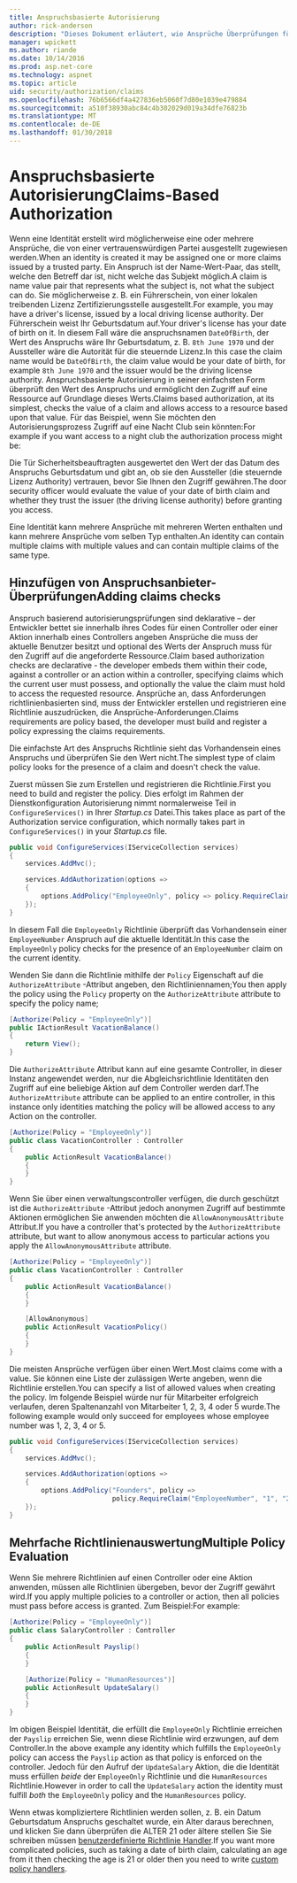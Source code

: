 ```yaml
---
title: Anspruchsbasierte Autorisierung
author: rick-anderson
description: "Dieses Dokument erläutert, wie Ansprüche Überprüfungen für die Autorisierung in einer ASP.NET Core-app hinzugefügt."
manager: wpickett
ms.author: riande
ms.date: 10/14/2016
ms.prod: asp.net-core
ms.technology: aspnet
ms.topic: article
uid: security/authorization/claims
ms.openlocfilehash: 76b6566df4a427836eb5060f7d80e1039e479884
ms.sourcegitcommit: a510f38930abc84c4b302029d019a34dfe76823b
ms.translationtype: MT
ms.contentlocale: de-DE
ms.lasthandoff: 01/30/2018
---
```

# <a name="claims-based-authorization"></a><span data-ttu-id="cdb9f-103">Anspruchsbasierte Autorisierung</span><span class="sxs-lookup"><span data-stu-id="cdb9f-103">Claims-Based Authorization</span></span>

<a name="security-authorization-claims-based"></a>

<span data-ttu-id="cdb9f-104">Wenn eine Identität erstellt wird möglicherweise eine oder mehrere Ansprüche, die von einer vertrauenswürdigen Partei ausgestellt zugewiesen werden.</span><span class="sxs-lookup"><span data-stu-id="cdb9f-104">When an identity is created it may be assigned one or more claims issued by a trusted party.</span></span> <span data-ttu-id="cdb9f-105">Ein Anspruch ist der Name-Wert-Paar, das stellt, welche den Betreff dar ist, nicht welche das Subjekt möglich.</span><span class="sxs-lookup"><span data-stu-id="cdb9f-105">A claim is name value pair that represents what the subject is, not what the subject can do.</span></span> <span data-ttu-id="cdb9f-106">Sie möglicherweise z. B. ein Führerschein, von einer lokalen treibenden Lizenz Zertifizierungsstelle ausgestellt.</span><span class="sxs-lookup"><span data-stu-id="cdb9f-106">For example, you may have a driver's license, issued by a local driving license authority.</span></span> <span data-ttu-id="cdb9f-107">Der Führerschein weist Ihr Geburtsdatum auf.</span><span class="sxs-lookup"><span data-stu-id="cdb9f-107">Your driver's license has your date of birth on it.</span></span> <span data-ttu-id="cdb9f-108">In diesem Fall wäre die anspruchsnamen `DateOfBirth`, der Wert des Anspruchs wäre Ihr Geburtsdatum, z. B. `8th June 1970` und der Aussteller wäre die Autorität für die steuernde Lizenz.</span><span class="sxs-lookup"><span data-stu-id="cdb9f-108">In this case the claim name would be `DateOfBirth`, the claim value would be your date of birth, for example `8th June 1970` and the issuer would be the driving license authority.</span></span> <span data-ttu-id="cdb9f-109">Anspruchsbasierte Autorisierung in seiner einfachsten Form überprüft den Wert des Anspruchs und ermöglicht den Zugriff auf eine Ressource auf Grundlage dieses Werts.</span><span class="sxs-lookup"><span data-stu-id="cdb9f-109">Claims based authorization, at its simplest, checks the value of a claim and allows access to a resource based upon that value.</span></span> <span data-ttu-id="cdb9f-110">Für das Beispiel, wenn Sie möchten den Autorisierungsprozess Zugriff auf eine Nacht Club sein könnten:</span><span class="sxs-lookup"><span data-stu-id="cdb9f-110">For example if you want access to a night club the authorization process might be:</span></span>

<span data-ttu-id="cdb9f-111">Die Tür Sicherheitsbeauftragten ausgewertet den Wert der das Datum des Anspruchs Geburtsdatum und gibt an, ob sie den Aussteller (die steuernde Lizenz Authority) vertrauen, bevor Sie Ihnen den Zugriff gewähren.</span><span class="sxs-lookup"><span data-stu-id="cdb9f-111">The door security officer would evaluate the value of your date of birth claim and whether they trust the issuer (the driving license authority) before granting you access.</span></span>

<span data-ttu-id="cdb9f-112">Eine Identität kann mehrere Ansprüche mit mehreren Werten enthalten und kann mehrere Ansprüche vom selben Typ enthalten.</span><span class="sxs-lookup"><span data-stu-id="cdb9f-112">An identity can contain multiple claims with multiple values and can contain multiple claims of the same type.</span></span>

## <a name="adding-claims-checks"></a><span data-ttu-id="cdb9f-113">Hinzufügen von Anspruchsanbieter-Überprüfungen</span><span class="sxs-lookup"><span data-stu-id="cdb9f-113">Adding claims checks</span></span>

<span data-ttu-id="cdb9f-114">Anspruch basierend autorisierungsprüfungen sind deklarative – der Entwickler bettet sie innerhalb ihres Codes für einen Controller oder einer Aktion innerhalb eines Controllers angeben Ansprüche die muss der aktuelle Benutzer besitzt und optional des Werts der Anspruch muss für den Zugriff auf die angeforderte Ressource.</span><span class="sxs-lookup"><span data-stu-id="cdb9f-114">Claim based authorization checks are declarative - the developer embeds them within their code, against a controller or an action within a controller, specifying claims which the current user must possess, and optionally the value the claim must hold to access the requested resource.</span></span> <span data-ttu-id="cdb9f-115">Ansprüche an, dass Anforderungen richtlinienbasierten sind, muss der Entwickler erstellen und registrieren eine Richtlinie auszudrücken, die Ansprüche-Anforderungen.</span><span class="sxs-lookup"><span data-stu-id="cdb9f-115">Claims requirements are policy based, the developer must build and register a policy expressing the claims requirements.</span></span>

<span data-ttu-id="cdb9f-116">Die einfachste Art des Anspruchs Richtlinie sieht das Vorhandensein eines Anspruchs und überprüfen Sie den Wert nicht.</span><span class="sxs-lookup"><span data-stu-id="cdb9f-116">The simplest type of claim policy looks for the presence of a claim and doesn't check the value.</span></span>

<span data-ttu-id="cdb9f-117">Zuerst müssen Sie zum Erstellen und registrieren die Richtlinie.</span><span class="sxs-lookup"><span data-stu-id="cdb9f-117">First you need to build and register the policy.</span></span> <span data-ttu-id="cdb9f-118">Dies erfolgt im Rahmen der Dienstkonfiguration Autorisierung nimmt normalerweise Teil in `ConfigureServices()` in Ihrer *Startup.cs* Datei.</span><span class="sxs-lookup"><span data-stu-id="cdb9f-118">This takes place as part of the Authorization service configuration, which normally takes part in `ConfigureServices()` in your *Startup.cs* file.</span></span>

```csharp
public void ConfigureServices(IServiceCollection services)
{
    services.AddMvc();

    services.AddAuthorization(options =>
    {
        options.AddPolicy("EmployeeOnly", policy => policy.RequireClaim("EmployeeNumber"));
    });
}
```

<span data-ttu-id="cdb9f-119">In diesem Fall die `EmployeeOnly` Richtlinie überprüft das Vorhandensein einer `EmployeeNumber` Anspruch auf die aktuelle Identität.</span><span class="sxs-lookup"><span data-stu-id="cdb9f-119">In this case the `EmployeeOnly` policy checks for the presence of an `EmployeeNumber` claim on the current identity.</span></span>

<span data-ttu-id="cdb9f-120">Wenden Sie dann die Richtlinie mithilfe der `Policy` Eigenschaft auf die `AuthorizeAttribute` -Attribut angeben, den Richtliniennamen;</span><span class="sxs-lookup"><span data-stu-id="cdb9f-120">You then apply the policy using the `Policy` property on the `AuthorizeAttribute` attribute to specify the policy name;</span></span>

```csharp
[Authorize(Policy = "EmployeeOnly")]
public IActionResult VacationBalance()
{
    return View();
}
```

<span data-ttu-id="cdb9f-121">Die `AuthorizeAttribute` Attribut kann auf eine gesamte Controller, in dieser Instanz angewendet werden, nur die Abgleichsrichtlinie Identitäten den Zugriff auf eine beliebige Aktion auf dem Controller werden darf.</span><span class="sxs-lookup"><span data-stu-id="cdb9f-121">The `AuthorizeAttribute` attribute can be applied to an entire controller, in this instance only identities matching the policy will be allowed access to any Action on the controller.</span></span>

```csharp
[Authorize(Policy = "EmployeeOnly")]
public class VacationController : Controller
{
    public ActionResult VacationBalance()
    {
    }
}
```

<span data-ttu-id="cdb9f-122">Wenn Sie über einen verwaltungscontroller verfügen, die durch geschützt ist die `AuthorizeAttribute` -Attribut jedoch anonymen Zugriff auf bestimmte Aktionen ermöglichen Sie anwenden möchten die `AllowAnonymousAttribute` Attribut.</span><span class="sxs-lookup"><span data-stu-id="cdb9f-122">If you have a controller that's protected by the `AuthorizeAttribute` attribute, but want to allow anonymous access to particular actions you apply the `AllowAnonymousAttribute` attribute.</span></span>

```csharp
[Authorize(Policy = "EmployeeOnly")]
public class VacationController : Controller
{
    public ActionResult VacationBalance()
    {
    }

    [AllowAnonymous]
    public ActionResult VacationPolicy()
    {
    }
}
```

<span data-ttu-id="cdb9f-123">Die meisten Ansprüche verfügen über einen Wert.</span><span class="sxs-lookup"><span data-stu-id="cdb9f-123">Most claims come with a value.</span></span> <span data-ttu-id="cdb9f-124">Sie können eine Liste der zulässigen Werte angeben, wenn die Richtlinie erstellen.</span><span class="sxs-lookup"><span data-stu-id="cdb9f-124">You can specify a list of allowed values when creating the policy.</span></span> <span data-ttu-id="cdb9f-125">Im folgende Beispiel würde nur für Mitarbeiter erfolgreich verlaufen, deren Spaltenanzahl von Mitarbeiter 1, 2, 3, 4 oder 5 wurde.</span><span class="sxs-lookup"><span data-stu-id="cdb9f-125">The following example would only succeed for employees whose employee number was 1, 2, 3, 4 or 5.</span></span>

```csharp
public void ConfigureServices(IServiceCollection services)
{
    services.AddMvc();

    services.AddAuthorization(options =>
    {
        options.AddPolicy("Founders", policy =>
                          policy.RequireClaim("EmployeeNumber", "1", "2", "3", "4", "5"));
    });
}
```

## <a name="multiple-policy-evaluation"></a><span data-ttu-id="cdb9f-126">Mehrfache Richtlinienauswertung</span><span class="sxs-lookup"><span data-stu-id="cdb9f-126">Multiple Policy Evaluation</span></span>

<span data-ttu-id="cdb9f-127">Wenn Sie mehrere Richtlinien auf einen Controller oder eine Aktion anwenden, müssen alle Richtlinien übergeben, bevor der Zugriff gewährt wird.</span><span class="sxs-lookup"><span data-stu-id="cdb9f-127">If you apply multiple policies to a controller or action, then all policies must pass before access is granted.</span></span> <span data-ttu-id="cdb9f-128">Zum Beispiel:</span><span class="sxs-lookup"><span data-stu-id="cdb9f-128">For example:</span></span>

```csharp
[Authorize(Policy = "EmployeeOnly")]
public class SalaryController : Controller
{
    public ActionResult Payslip()
    {
    }

    [Authorize(Policy = "HumanResources")]
    public ActionResult UpdateSalary()
    {
    }
}
```

<span data-ttu-id="cdb9f-129">Im obigen Beispiel Identität, die erfüllt die `EmployeeOnly` Richtlinie erreichen der `Payslip` erreichen Sie, wenn diese Richtlinie wird erzwungen, auf dem Controller.</span><span class="sxs-lookup"><span data-stu-id="cdb9f-129">In the above example any identity which fulfills the `EmployeeOnly` policy can access the `Payslip` action as that policy is enforced on the controller.</span></span> <span data-ttu-id="cdb9f-130">Jedoch für den Aufruf der `UpdateSalary` Aktion, die die Identität muss erfüllen *beide* der `EmployeeOnly` Richtlinie und die `HumanResources` Richtlinie.</span><span class="sxs-lookup"><span data-stu-id="cdb9f-130">However in order to call the `UpdateSalary` action the identity must fulfill *both* the `EmployeeOnly` policy and the `HumanResources` policy.</span></span>

<span data-ttu-id="cdb9f-131">Wenn etwas kompliziertere Richtlinien werden sollen, z. B. ein Datum Geburtsdatum Anspruchs geschaltet wurde, ein Alter daraus berechnen, und klicken Sie dann überprüfen die ALTER 21 oder ältere stellen Sie Sie schreiben müssen [benutzerdefinierte Richtlinie Handler](policies.md).</span><span class="sxs-lookup"><span data-stu-id="cdb9f-131">If you want more complicated policies, such as taking a date of birth claim, calculating an age from it then checking the age is 21 or older then you need to write [custom policy handlers](policies.md).</span></span>
